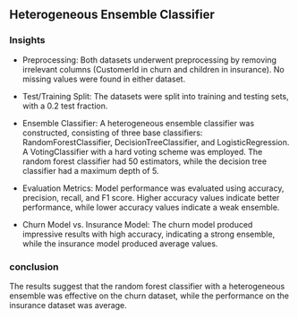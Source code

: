 ## Heterogeneous Ensemble Classifier

### Insights 
* Preprocessing: Both datasets underwent preprocessing by removing irrelevant columns (CustomerId in churn and children in insurance). No missing values were found in either dataset.

* Test/Training Split: The datasets were split into training and testing sets, with a 0.2 test fraction.

* Ensemble Classifier: A heterogeneous ensemble classifier was constructed, consisting of three base classifiers: RandomForestClassifier, DecisionTreeClassifier, and LogisticRegression. A VotingClassifier with a hard voting scheme was employed. The random forest classifier had 50 estimators, while the decision tree classifier had a maximum depth of 5.

* Evaluation Metrics: Model performance was evaluated using accuracy, precision, recall, and F1 score. Higher accuracy values indicate better performance, while lower accuracy values indicate a weak ensemble.

* Churn Model vs. Insurance Model: The churn model produced impressive results with high accuracy, indicating a strong ensemble, while the insurance model produced average values.

### conclusion
The results suggest that the random forest classifier with a heterogeneous ensemble was effective on the churn dataset, while the performance on the insurance dataset was average.
